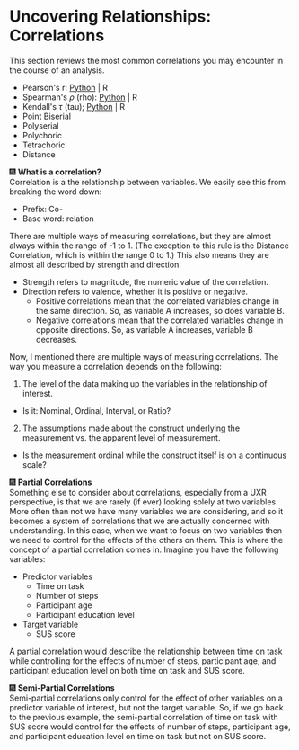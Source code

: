 # Uncovering Relationships: Correlations

This section reviews the most common correlations you may encounter in the course of an analysis.
- Pearson's r: [Python](/module03/correlations/pearsons_r.ipynb) | R
- Spearman's $ρ$ (rho): [Python](/module03/correlations/spearmans_rho.ipynb) | R
- Kendall's $\tau$ (tau); [Python](/module03/correlations/kendalls_tau.ipynb) | R
- Point Biserial
- Polyserial
- Polychoric
- Tetrachoric   
- Distance


&#x1F386; __What is a correlation?__   
Correlation is a the relationship between variables. We easily see this from breaking the word down:
- Prefix: Co-
- Base word: relation

There are multiple ways of measuring correlations, but they are almost always within the range of -1 to 1. (The exception to this rule is the Distance Correlation, which is within the range 0 to 1.) This also means they are almost all described by strength and direction. 
- Strength refers to magnitude, the numeric value of the correlation.
- Direction refers to valence, whether it is positive or negative.
  - Positive correlations mean that the correlated variables change in the same direction. So, as variable A increases, so does variable B.
  - Negative correlations mean that the correlated variables change in opposite directions. So, as variable A increases, variable B decreases.

Now, I mentioned there are multiple ways of measuring correlations. The way you measure a correlation depends on the following:
1. The level of the data making up the variables in the relationship of interest.
  - Is it: Nominal, Ordinal, Interval, or Ratio?
2. The assumptions made about the construct underlying the measurement vs. the apparent level of measurement.
  - Is the measurement ordinal while the construct itself is on a continuous scale?


&#x1F386; __Partial Correlations__   
Something else to consider about correlations, especially from a UXR perspective, is that we are rarely (if ever) looking solely at two variables. More often than not we have many variables we are considering, and so it becomes a system of correlations that we are actually concerned with understanding. In this case, when we want to focus on two variables then we need to control for the effects of the others on them. This is where the concept of a partial correlation comes in. Imagine you have the following variables:
- Predictor variables
  - Time on task
  - Number of steps
  - Participant age
  - Participant education level
- Target variable
  - SUS score

A partial correlation would describe the relationship between time on task while controlling for the effects of number of steps, participant age, and participant education level on both time on task and SUS score.

&#x1F386; __Semi-Partial Correlations__   
Semi-partial correlations only control for the effect of other variables on a predictor variable of interest, but not the target variable. So, if we go back to the previous example, the semi-partial correlation of time on task with SUS score would control for the effects of number of steps, participant age, and participant education level on time on task but not on SUS score.
